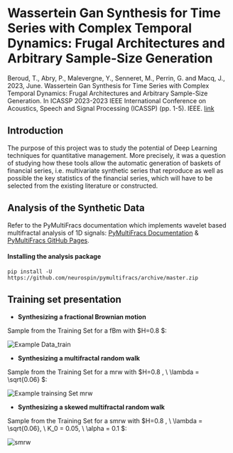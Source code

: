 # Wassertein Gan Synthesis for Time Series with Complex Temporal Dynamics: Frugal Architectures and Arbitrary Sample-Size Generation

Beroud, T., Abry, P., Malevergne, Y., Senneret, M., Perrin, G. and Macq, J., 2023, June. Wassertein Gan Synthesis for Time Series with Complex Temporal Dynamics: Frugal Architectures and Arbitrary Sample-Size Generation. In ICASSP 2023-2023 IEEE International Conference on Acoustics, Speech and Signal Processing (ICASSP) (pp. 1-5). IEEE. [link](https://ieeexplore.ieee.org/document/10094897)

## Introduction 

The purpose of this project was to study the potential of Deep Learning techniques for quantitative management. More precisely, it was a question of studying how these tools allow the automatic generation of baskets of financial series, i.e. multivariate synthetic series that reproduce as well as possible the key statistics of the financial series, which will have to be selected from the existing literature or constructed.

## Analysis of the Synthetic Data
Refer to the PyMultiFracs documentation which implements wavelet based multifractal analysis of 1D signals: [PyMultiFracs Documentation](https://neurospin.github.io/pymultifracs/) & [PyMultiFracs GitHub Pages](https://github.com/neurospin/pymultifracs).

#### Installing the analysis package
```
pip install -U https://github.com/neurospin/pymultifracs/archive/master.zip
```

## Training set presentation

- **Synthesizing a fractional Brownian motion**

Sample from the Training Set for a fBm with $H=0.8 \$:

![Example Data_train](https://user-images.githubusercontent.com/103654041/166447468-0b6104a9-d1e8-42d2-8244-40e286d27dc1.png)

- **Synthesizing a multifractal random walk**

Sample from the Training Set for a mrw with $H=0.8 , \ \lambda = \sqrt{0.06} \$:

![Example trainsing Set mrw](https://user-images.githubusercontent.com/103654041/172889176-d95c8a3c-0e4a-491f-9138-ad2ca69d76f3.png)

- **Synthesizing a skewed multifractal random walk**

Sample from the Training Set for a smrw with $H=0.8 , \ \lambda = \sqrt{0.06}, \ K_0 = 0.05, \ \alpha = 0.1 \$:

![smrw](https://user-images.githubusercontent.com/103654041/178753864-10f1e202-e3ac-464a-b264-bb3b5189e53b.png)